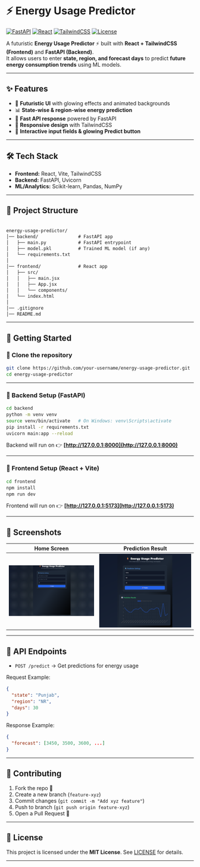# ⚡ Energy Usage Predictor

[![FastAPI](https://img.shields.io/badge/FastAPI-0.100+-009688?style=for-the-badge&logo=fastapi)](https://fastapi.tiangolo.com/)
[![React](https://img.shields.io/badge/React-18.0+-61DBFB?style=for-the-badge&logo=react)](https://reactjs.org/)
[![TailwindCSS](https://img.shields.io/badge/TailwindCSS-3.0+-38B2AC?style=for-the-badge&logo=tailwindcss)](https://tailwindcss.com/)
[![License](https://img.shields.io/badge/License-MIT-yellow.svg?style=for-the-badge)](LICENSE)

A futuristic **Energy Usage Predictor** ⚡ built with **React + TailwindCSS (Frontend)** and **FastAPI (Backend)**.  
It allows users to enter **state, region, and forecast days** to predict **future energy consumption trends** using ML models.

---

## ✨ Features
- 🌌 **Futuristic UI** with glowing effects and animated backgrounds  
- 📊 **State-wise & region-wise energy prediction**  
- 🚀 **Fast API response** powered by FastAPI  
- 🎨 **Responsive design** with TailwindCSS  
- 🔮 **Interactive input fields & glowing Predict button**  

---

## 🛠️ Tech Stack
- **Frontend:** React, Vite, TailwindCSS  
- **Backend:** FastAPI, Uvicorn  
- **ML/Analytics:** Scikit-learn, Pandas, NumPy  

---

## 📂 Project Structure
```

energy-usage-predictor/
│── backend/               # FastAPI app
│   ├── main.py            # FastAPI entrypoint
│   ├── model.pkl          # Trained ML model (if any)
│   └── requirements.txt
│
│── frontend/              # React app
│   ├── src/
│   │   ├── main.jsx
│   │   ├── App.jsx
│   │   └── components/
│   └── index.html
│
│── .gitignore
│── README.md

````

---

## 🚀 Getting Started

### 🔹 Clone the repository
```bash
git clone https://github.com/your-username/energy-usage-predictor.git
cd energy-usage-predictor
````

---

### 🔹 Backend Setup (FastAPI)

```bash
cd backend
python -m venv venv
source venv/bin/activate   # On Windows: venv\Scripts\activate
pip install -r requirements.txt
uvicorn main:app --reload
```

Backend will run on 👉 **[http://127.0.0.1:8000](http://127.0.0.1:8000)**

---

### 🔹 Frontend Setup (React + Vite)

```bash
cd frontend
npm install
npm run dev
```

Frontend will run on 👉 **[http://127.0.0.1:5173](http://127.0.0.1:5173)**

---

## 📸 Screenshots

| Home Screen                         | Prediction Result                          |
| ----------------------------------- | ------------------------------------------ |
| ![App Screenshot](SS1.png) | ![Prediction Screenshot](SS2.png) |

---

## 📡 API Endpoints

* `POST /predict` → Get predictions for energy usage

Request Example:

```json
{
  "state": "Punjab",
  "region": "NR",
  "days": 30
}
```

Response Example:

```json
{
  "forecast": [3450, 3500, 3600, ...]
}
```

---

## 🤝 Contributing

1. Fork the repo 🍴
2. Create a new branch (`feature-xyz`)
3. Commit changes (`git commit -m "Add xyz feature"`)
4. Push to branch (`git push origin feature-xyz`)
5. Open a Pull Request 🚀

---

## 📜 License

This project is licensed under the **MIT License**.
See [LICENSE](LICENSE) for details.

---

